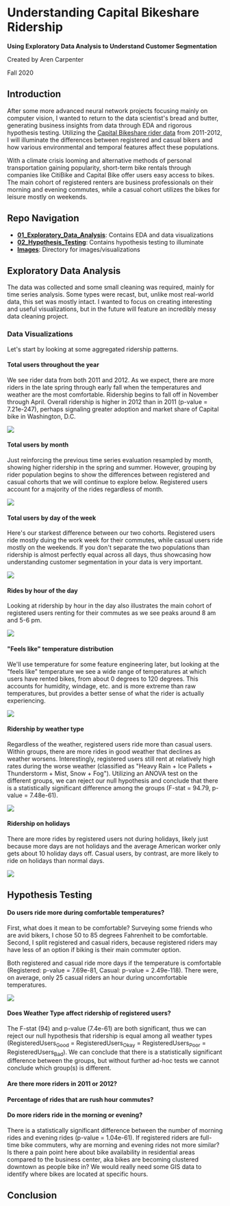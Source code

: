 # Understanding Capital Bikeshare Ridership

**Using Exploratory Data Analysis to Understand Customer Segmentation**

Created by Aren Carpenter

Fall 2020

## Introduction

After some more advanced neural network projects focusing mainly on computer vision, I wanted to return to the data scientist's bread and butter, generating business insights from data through EDA and rigorous hypothesis testing. Utilizing the [Capital Bikeshare rider data](https://data.world/data-society/capital-bikeshare-2011-2012) from 2011-2012, I will illuminate the differences between registered and casual bikers and how various environmental and temporal features affect these populations.

With a climate crisis looming and alternative methods of personal transportation gaining popularity, short-term bike rentals through companies like CitiBike and Capital Bike offer users easy access to bikes. The main cohort of registered renters are business professionals on their morning and evening commutes, while a casual cohort utilizes the bikes for leisure mostly on weekends.

## Repo Navigation

- **[01_Exploratory_Data_Analysis](01_Exploratory_Data_Analysis.ipynb)**: Contains EDA and data visualizations
- **[02_Hypothesis_Testing](02_Hypothesis_Testing.ipynb)**: Contains hypothesis testing to illuminate 
- **[Images](Images/)**: Directory for images/visualizations

## Exploratory Data Analysis

The data was collected and some small cleaning was required, mainly for time series analysis. Some types were recast, but, unlike most real-world data, this set was mostly intact. I wanted to focus on creating interesting and useful visualizations, but in the future will feature an incredibly messy data cleaning project.

### Data Visualizations

Let's start by looking at some aggregated ridership patterns. 

#### Total users throughout the year

We see rider data from both 2011 and 2012. As we expect, there are more riders in the late spring through early fall when the temperatures and weather are the most comfortable. Ridership begins to fall off in November through April. Overall ridership is higher in 2012 than in 2011 (p-value = 7.21e-247), perhaps signaling greater adoption and market share of Capital bike in Washington, D.C.

![](Images/Users_by_Year.png) 

#### Total users by month

Just reinforcing the previous time series evaluation resampled by month, showing higher ridership in the spring and summer. However, grouping by rider population begins to show the differences between registered and casual cohorts that we will continue to explore below. Registered users account for a majority of the rides regardless of month.

![](Images/Users_by_Month.png)

#### Total users by day of the week

Here's our starkest difference between our two cohorts. Registered users ride mostly duing the work week for their commutes, while casual users ride mostly on the weekends. If you don't separate the two populations than ridership is almost perfectly equal across all days, thus showcasing how understanding customer segmentation in your data is very important.

![](Images/Users_by_Day.png)

#### Rides by hour of the day

Looking at ridership by hour in the day also illustrates the main cohort of registered users renting for their commutes as we see peaks around 8 am and 5-6 pm. 

![](Images/Ridership_by_Hour.png)

#### "Feels like" temperature distribution

We'll use temperature for some feature engineering later, but looking at the "feels like" temperature we see a wide range of temperatures at which users have rented bikes, from about 0 degrees to 120 degrees. This accounts for humidity, windage, etc. and is more extreme than raw temperatures, but provides a better sense of what the rider is actually experiencing. 

![](Images/Feels_Like_Temp_Dist.png)

#### Ridership by weather type

Regardless of the weather, registered users ride more than casual users. Within groups, there are more rides in good weather that declines as weather worsens. Interestingly, registered users still rent at relatively high rates during the worse weather (classified as "Heavy Rain + Ice Pallets + Thunderstorm + Mist, Snow + Fog"). Utilizing an ANOVA test on the different groups, we can reject our null hypothesis and conclude that there is a statistically significant difference among the groups (F-stat = 94.79, p-value = 7.48e-61).

![](Images/Users_by_Weather_Type.png)

#### Ridership on holidays

There are more rides by registered users not during holidays, likely just because more days are not holidays and the average American worker only gets about 10 holiday days off. Casual users, by contrast, are more likely to ride on holidays than normal days. 

![](Images/Users_by_Holiday.png)

## Hypothesis Testing

#### Do users ride more during comfortable temperatures?

First, what does it mean to be comfortable? Surveying some friends who are avid bikers, I chose 50 to 85 degrees Fahrenheit to be comfortable. Second, I split registered and casual riders, because registered riders may have less of an option if biking is their main commuter option. 

Both registered and casual ride more days if the temperature is comfortable (Registered: p-value = 7.69e-81, Casual: p-value = 2.49e-118). There were, on average, only 25 casual riders an hour during uncomfortable temperatures. 

![](Images/Comfortable_Temp.png)

#### Does Weather Type affect ridership of registered users?

The F-stat (94) and p-value (7.4e-61) are both significant, thus we can reject our null hypothesis that ridership is equal among all weather types (RegisteredUsers<sub>Good</sub> = RegisteredUsers<sub>Okay</sub> = RegisteredUsers<sub>Poor</sub> = RegisteredUsers<sub>Bad</sub>). We can conclude that there is a statistically significant difference between the groups, but without further ad-hoc tests we cannot conclude which group(s) is different.

#### Are there more riders in 2011 or 2012?

#### Percentage of rides that are rush hour commutes?

#### Do more riders ride in the morning or evening?

There is a statistically significant difference between the number of morning rides and evening rides (p-value = 1.04e-61). If registered riders are full-time bike commuters, why are morning and evening rides not more similar? Is there a pain point here about bike availability in residential areas compared to the business center, aka bikes are becoming clustered downtown as people bike in? We would really need some GIS data to identify where bikes are located at specific hours. 

## Conclusion